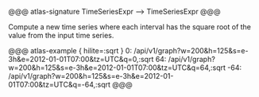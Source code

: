 @@@ atlas-signature
TimeSeriesExpr
-->
TimeSeriesExpr
@@@

Compute a new time series where each interval has the square root of the value from the
input time series.

@@@ atlas-example { hilite=:sqrt }
0: /api/v1/graph?w=200&h=125&s=e-3h&e=2012-01-01T07:00&tz=UTC&q=0,:sqrt
64: /api/v1/graph?w=200&h=125&s=e-3h&e=2012-01-01T07:00&tz=UTC&q=64,:sqrt
-64: /api/v1/graph?w=200&h=125&s=e-3h&e=2012-01-01T07:00&tz=UTC&q=-64,:sqrt
@@@